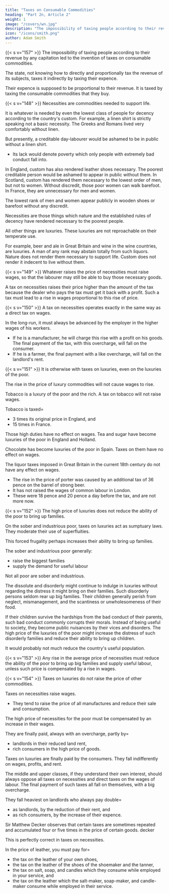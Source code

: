 ```yaml
---
title: "Taxes on Consumable Commodities"
heading: "Part 2n, Article 2"
weight: 1
image: "/covers/wn.jpg"
description: "The impossibility of taxing people according to their revenue by any capitation led to the invention of taxes on consumable commodities"
icon: "/icons/smith.png"
author: Adam Smith
---
```




{{< s v="157" >}} The impossibility of taxing people according to their revenue by any capitation led to the invention of taxes on consumable commodities.

The state, not knowing how to directly and proportionally tax the revenue of its subjects, taxes it indirectly by taxing their expence.

Their expence is supposed to be proportional to their revenue.
It is taxed by taxing the consumable commodities that they buy.


{{< s v="148" >}} Necessities are commodities needed to support life.

It is whatever is needed by even the lowest class of people for decency according to the country's custom.
For example, a linen shirt is strictly speaking not a basic necessity.
The Greeks and Romans lived very comfortably without linen.

But presently, a creditable day-labourer would be ashamed to be in public without a linen shirt.
- Its lack would denote poverty which only people with extremely bad conduct fall into.

In England, custom has also rendered leather shoes necessary.
The poorest creditable person would be ashamed to appear in public without them.
In Scotland, custom has rendered them necessary to the lowest order of men, but not to women.
Without discredit, those poor women can walk barefoot.
In France, they are unnecessary for men and women.

The lowest rank of men and women appear publicly in wooden shoes or barefoot without any discredit.

Necessities are those things which nature and the established rules of decency have rendered necessary to the poorest people.

All other things are luxuries. These luxuries are not reproachable on their temperate use.

For example, beer and ale in Great Britain and wine in the wine countries, are luxuries.
A man of any rank may abstain totally from such liquors.
Nature does not render them necessary to support life.
Custom does not render it indecent to live without them.


{{< s v="149" >}} Whatever raises the price of necessities must raise wages, so that the labourer may still be able to buy those necessary goods.

A tax on necessities raises their price higher than the amount of the tax because the dealer who pays the tax must get it back with a profit.
Such a tax must lead to a rise in wages proportional to this rise of price.


{{< s v="150" >}} A tax on necessities operates exactly in the same way as a direct tax on wages.

In the long-run, it must always be advanced by the employer in the higher wages of his workers.
- If he is a manufacturer, he will charge this rise with a profit on his goods. The final payment of the tax, with this overcharge, will fall on the consumer.
- If he is a farmer, the final payment with a like overcharge, will fall on the landlord's rent.

{{< s v="151" >}} It is otherwise with taxes on luxuries, even on the luxuries of the poor.

The rise in the price of luxury commodities will not cause wages to rise.

Tobacco is a luxury of the poor and the rich. A tax on tobacco will not raise wages.

Tobacco is taxed= 
- 3 times its original price in England, and
- 15 times in France.

Those high duties have no effect on wages.
Tea and sugar have become luxuries of the poor in England and Holland.

Chocolate has become luxuries of the poor in Spain.
    Taxes on them have no effect on wages.

The liquor taxes imposed in Great Britain in the current 18th century do not have any effect on wages.
- The rise in the price of porter was caused by an additional tax of 36 pence on the barrel of strong beer.
- It has not raised the wages of common labour in London.
- These were 18 pence and 20 pence a day before the tax, and are not more now.

{{< s v="152" >}} The high price of luxuries does not reduce the ability of the poor to bring up families.

On the sober and industrious poor, taxes on luxuries act as sumptuary laws.
They moderate their use of superfluities.

This forced frugality perhaps increases their ability to bring up families.

The sober and industrious poor generally:
- raise the biggest families
- supply the demand for useful labour

Not all poor are sober and industrious.

The dissolute and disorderly might continue to indulge in luxuries without regarding the distress it might bring on their families.
Such disorderly persons seldom rear up big families.
Their children generally perish from neglect, mismanagement, and the scantiness or unwholesomeness of their food.

If their children survive the hardships from the bad conduct of their parents, such bad conduct commonly corrupts their morals.
Instead of being useful to society, they become public nuisances by their vices and disorders.
The high price of the luxuries of the poor might increase the distress of such disorderly families and reduce their ability to bring up children.

It would probably not much reduce the country's useful population.

{{< s v="153" >}} Any rise in the average price of necessities must reduce the ability of the poor to bring up big families and supply useful labour, unless such price is compensated by a rise in wages.

{{< s v="154" >}} Taxes on luxuries do not raise the price of other commodities.

Taxes on necessities raise wages.
- They tend to raise the price of all manufactures and reduce their sale and consumption.

The high price of necessities for the poor must be compensated by an increase in their wages.

They are finally paid, always with an overcharge, partly by= 
- landlords in their reduced land rent,
- rich consumers in the high price of goods.

Taxes on luxuries are finally paid by the consumers. They fall indifferently on wages, profits, and rent.

The middle and upper classes, if they understand their own interest, should always oppose all taxes on necessities and direct taxes on the wages of labour. The final payment of such taxes all fall on themselves, with a big overcharge.

They fall heaviest on landlords who always pay double= 
- as landlords, by the reduction of their rent, and
- as rich consumers, by the increase of their expence.

Sir Matthew Decker observes that certain taxes are sometimes repeated and accumulated four or five times in the price of certain goods.
decker

This is perfectly correct in taxes on necessities. 

In the price of leather, you must pay for= 
- the tax on the leather of your own shoes,
- the tax on the leather of the shoes of the shoemaker and the tanner,
- the tax on salt, soap, and candles which they consume while employed in your service, and
- the tax on the leather which the salt-maker, soap-maker, and candle-maker consume while employed in their service.
